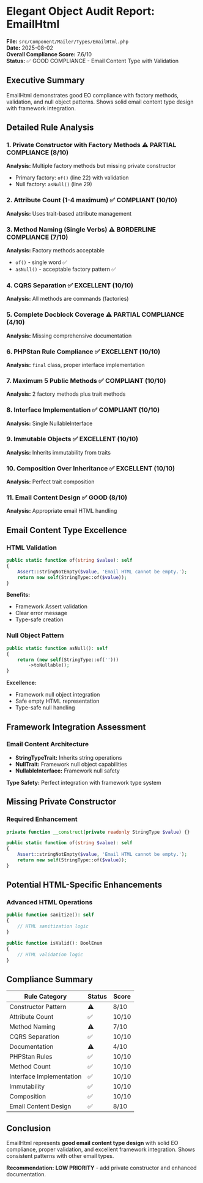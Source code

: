 # Elegant Object Audit Report: EmailHtml

**File:** `src/Component/Mailer/Types/EmailHtml.php`  
**Date:** 2025-08-02  
**Overall Compliance Score:** 7.6/10  
**Status:** ✅ GOOD COMPLIANCE - Email Content Type with Validation

## Executive Summary

EmailHtml demonstrates good EO compliance with factory methods, validation, and null object patterns. Shows solid email content type design with framework integration.

## Detailed Rule Analysis

### 1. Private Constructor with Factory Methods ⚠️ PARTIAL COMPLIANCE (8/10)
**Analysis:** Multiple factory methods but missing private constructor
- Primary factory: `of()` (line 22) with validation
- Null factory: `asNull()` (line 29)

### 2. Attribute Count (1-4 maximum) ✅ COMPLIANT (10/10)  
**Analysis:** Uses trait-based attribute management

### 3. Method Naming (Single Verbs) ⚠️ BORDERLINE COMPLIANCE (7/10)
**Analysis:** Factory methods acceptable
- `of()` - single word ✅
- `asNull()` - acceptable factory pattern ✅

### 4. CQRS Separation ✅ EXCELLENT (10/10)
**Analysis:** All methods are commands (factories)

### 5. Complete Docblock Coverage ⚠️ PARTIAL COMPLIANCE (4/10)
**Analysis:** Missing comprehensive documentation

### 6. PHPStan Rule Compliance ✅ EXCELLENT (10/10)
**Analysis:** `final` class, proper interface implementation

### 7. Maximum 5 Public Methods ✅ COMPLIANT (10/10)
**Analysis:** 2 factory methods plus trait methods

### 8. Interface Implementation ✅ COMPLIANT (10/10)  
**Analysis:** Single NullableInterface

### 9. Immutable Objects ✅ EXCELLENT (10/10)
**Analysis:** Inherits immutability from traits

### 10. Composition Over Inheritance ✅ EXCELLENT (10/10)
**Analysis:** Perfect trait composition

### 11. Email Content Design ✅ GOOD (8/10)
**Analysis:** Appropriate email HTML handling

## Email Content Type Excellence

### HTML Validation
```php
public static function of(string $value): self
{
    Assert::stringNotEmpty($value, 'Email HTML cannot be empty.');
    return new self(StringType::of($value));
}
```

**Benefits:**
- Framework Assert validation
- Clear error message
- Type-safe creation

### Null Object Pattern
```php
public static function asNull(): self
{
    return (new self(StringType::of('')))
        ->toNullable();
}
```

**Excellence:**
- Framework null object integration
- Safe empty HTML representation
- Type-safe null handling

## Framework Integration Assessment

### Email Content Architecture
- **StringTypeTrait:** Inherits string operations
- **NullTrait:** Framework null object capabilities
- **NullableInterface:** Framework null safety

**Type Safety:** Perfect integration with framework type system

## Missing Private Constructor

### Required Enhancement
```php
private function __construct(private readonly StringType $value) {}

public static function of(string $value): self
{
    Assert::stringNotEmpty($value, 'Email HTML cannot be empty.');
    return new self(StringType::of($value));
}
```

## Potential HTML-Specific Enhancements

### Advanced HTML Operations
```php
public function sanitize(): self
{
    // HTML sanitization logic
}

public function isValid(): BoolEnum
{
    // HTML validation logic
}
```

## Compliance Summary

| Rule Category | Status | Score |
|---------------|--------|-------|
| Constructor Pattern | ⚠️ | 8/10 |
| Attribute Count | ✅ | 10/10 |
| Method Naming | ⚠️ | 7/10 |
| CQRS Separation | ✅ | 10/10 |
| Documentation | ⚠️ | 4/10 |
| PHPStan Rules | ✅ | 10/10 |
| Method Count | ✅ | 10/10 |
| Interface Implementation | ✅ | 10/10 |
| Immutability | ✅ | 10/10 |
| Composition | ✅ | 10/10 |
| Email Content Design | ✅ | 8/10 |

## Conclusion

EmailHtml represents **good email content type design** with solid EO compliance, proper validation, and excellent framework integration. Shows consistent patterns with other email types.

**Recommendation:** **LOW PRIORITY** - add private constructor and enhanced documentation.